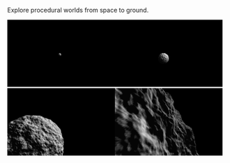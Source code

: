 Explore procedural worlds from space to ground.

<img src="docs/0.remote.jpg" width="49%" /><img src="docs/1.distant.jpg" width="49%" />
<img src="docs/2.medium.jpg" width="49%" /><img src="docs/3.close.jpg" width="49%" />
